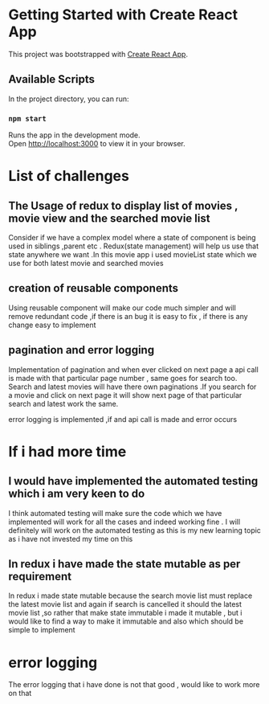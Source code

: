 # Getting Started with Create React App

This project was bootstrapped with [Create React App](https://github.com/facebook/create-react-app).

## Available Scripts

In the project directory, you can run:

### `npm start`

Runs the app in the development mode.\
Open [http://localhost:3000](http://localhost:3000) to view it in your browser.

# List of challenges

## The Usage of redux to display list of movies , movie view and the searched movie list

Consider if we have a complex model where a state of component is being used in siblings ,parent etc . Redux(state management) will help us use that state anywhere we want .In this movie app i used movieList state which we use for both latest movie and searched movies

## creation of reusable components

Using reusable component will make our code much simpler and will remove redundant code ,if there is an bug it is easy to fix , if there is any change easy to implement

## pagination and error logging

Implementation of pagination and when ever clicked on next page a api call is made with that particular page number , same goes for search too.
Search and latest movies will have there own paginations .If you search for a movie and click on next page it will show next page of that particular search and latest work the same.

error logging is implemented ,if and api call is made and error occurs

# If i had more time

## I would have implemented the automated testing which i am very keen to do

I think automated testing will make sure the code which we have implemented will work for all the cases and indeed working fine . I will definitely will work on the automated testing as this is my new learning topic as i have not invested my time on this

## In redux i have made the state mutable as per requirement

In redux i made state mutable because the search movie list must replace the latest movie list and again if search is cancelled it should the latest movie list ,so rather that make state immutable i made it mutable , but i would like to find a way to make it immutable and also which should be simple to implement

# error logging

The error logging that i have done is not that good , would like to work more on that
